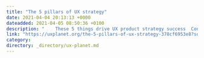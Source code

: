```yaml
---
title: "The 5 pillars of UX strategy"
date: 2021-04-04 20:13:13 +0000
dateadded: 2021-04-05 08:50:36 +0100
description: "    These 5 things drive UX product strategy success  Continue reading on UX Planet »  "
link: "https://uxplanet.org/the-5-pillars-of-ux-strategy-378cf6953e8?source=rss----819cc2aaeee0---4"
category:
directory: _directory/ux-planet.md
---
```

